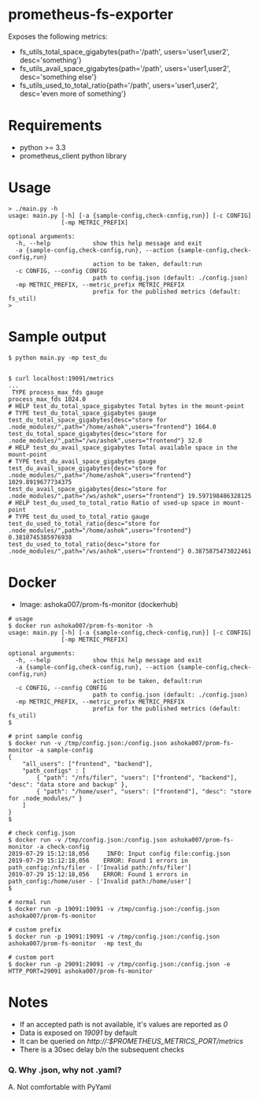 # prometheus-fs-exporter
Exposes the following metrics:
* fs_utils_total_space_gigabytes{path='/path', users='user1,user2', desc='something'}
* fs_utils_avail_space_gigabytes{path='/path', users='user1,user2', desc='something else'}
* fs_utils_used_to_total_ratio{path='/path', users='user1,user2', desc='even more of something'}

# Requirements
* python >= 3.3
* prometheus_client python library

# Usage
```
> ./main.py -h
usage: main.py [-h] [-a {sample-config,check-config,run}] [-c CONFIG]
               [-mp METRIC_PREFIX]

optional arguments:
  -h, --help            show this help message and exit
  -a {sample-config,check-config,run}, --action {sample-config,check-config,run}
                        action to be taken, default:run
  -c CONFIG, --config CONFIG
                        path to config.json (default: ./config.json)
  -mp METRIC_PREFIX, --metric_prefix METRIC_PREFIX
                        prefix for the published metrics (default: fs_util)
>
```

# Sample output
```
$ python main.py -mp test_du


$ curl localhost:19091/metrics
...
 TYPE process_max_fds gauge
process_max_fds 1024.0
# HELP test_du_total_space_gigabytes Total bytes in the mount-point
# TYPE test_du_total_space_gigabytes gauge
test_du_total_space_gigabytes{desc="store for .node_modules/",path="/home/ashok",users="frontend"} 1664.0
test_du_total_space_gigabytes{desc="store for .node_modules/",path="/ws/ashok",users="frontend"} 32.0
# HELP test_du_avail_space_gigabytes Total available space in the mount-point
# TYPE test_du_avail_space_gigabytes gauge
test_du_avail_space_gigabytes{desc="store for .node_modules/",path="/home/ashok",users="frontend"} 1029.8919677734375
test_du_avail_space_gigabytes{desc="store for .node_modules/",path="/ws/ashok",users="frontend"} 19.597198486328125
# HELP test_du_used_to_total_ratio Ratio of used-up space in mount-point
# TYPE test_du_used_to_total_ratio gauge
test_du_used_to_total_ratio{desc="store for .node_modules/",path="/home/ashok",users="frontend"} 0.3810745385976938
test_du_used_to_total_ratio{desc="store for .node_modules/",path="/ws/ashok",users="frontend"} 0.3875875473022461
```

# Docker
* Image: ashoka007/prom-fs-monitor (dockerhub)

```
# usage
$ docker run ashoka007/prom-fs-monitor -h                                                                   
usage: main.py [-h] [-a {sample-config,check-config,run}] [-c CONFIG]
               [-mp METRIC_PREFIX]

optional arguments:
  -h, --help            show this help message and exit
  -a {sample-config,check-config,run}, --action {sample-config,check-config,run}
                        action to be taken, default:run
  -c CONFIG, --config CONFIG
                        path to config.json (default: ./config.json)
  -mp METRIC_PREFIX, --metric_prefix METRIC_PREFIX
                        prefix for the published metrics (default: fs_util)
$

# print sample config
$ docker run -v /tmp/config.json:/config.json ashoka007/prom-fs-monitor -a sample-config
{
	"all_users": ["frontend", "backend"],
	"path_configs" : [
		{ "path": "/nfs/filer", "users": ["frontend", "backend"], "desc": "data store and backup" },
		{ "path": "/home/user", "users": ["frontend"], "desc": "store for .node_modules/" }
	]
}
$

# check config.json
$ docker run -v /tmp/config.json:/config.json ashoka007/prom-fs-monitor -a check-config
2019-07-29 15:12:18,056     INFO: Input config file:config.json
2019-07-29 15:12:18,056    ERROR: Found 1 errors in path_config:/nfs/filer - ['Invalid path:/nfs/filer']
2019-07-29 15:12:18,056    ERROR: Found 1 errors in path_config:/home/user - ['Invalid path:/home/user']
$

# normal run
$ docker run -p 19091:19091 -v /tmp/config.json:/config.json ashoka007/prom-fs-monitor 

# custom prefix
$ docker run -p 19091:19091 -v /tmp/config.json:/config.json ashoka007/prom-fs-monitor  -mp test_du

# custom port
$ docker run -p 29091:29091 -v /tmp/config.json:/config.json -e HTTP_PORT=29091 ashoka007/prom-fs-monitor

```

# Notes
* If an accepted path is not available, it's values are reported as *0*
* Data is exposed on *19091* by default
* It can be queried on *http://<ip-addr>:$PROMETHEUS_METRICS_PORT/metrics*
* There is a 30sec delay b/n the subsequent checks


### Q. Why .json, why not .yaml?
A. Not comfortable with PyYaml
